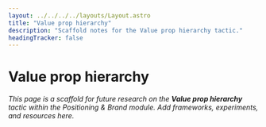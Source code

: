 ```yaml
---
layout: ../../../../layouts/Layout.astro
title: "Value prop hierarchy"
description: "Scaffold notes for the Value prop hierarchy tactic."
headingTracker: false
---
```

# Value prop hierarchy

_This page is a scaffold for future research on the **Value prop hierarchy** tactic within the Positioning & Brand module. Add frameworks, experiments, and resources here._

